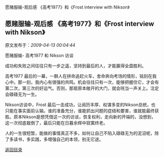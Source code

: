 愿赌服输-观后感 《高考1977》和《Frost interview with Nikson》
## 愿赌服输-观后感 《高考1977》和《Frost interview with Nikson》

 原文发布于：*2009-04-13 00:04:44*

愿赌服输- 高考1977 和 Nikson 访谈

成功和失败之间往往只有一步之遥，坚持到最后的人，才能赢得全盘胜利。

高考1977
最后的一幕，一群人在拼命追赶火车，舍命奔向考场的情形，铭刻在我心中。那一刻，我内心有很强的共鸣。机会往往只有一次，能够把握住它，才会有第二次，第三次的好运气。否则，那扇原本敞开的大门，就会咣当一声关上。注定会碌碌无为一生。

 

Nikson访谈中，Frost
最后一击成功，让阅历丰厚、权谋多变的Nikson总统，也只能在事实面前认输。谁的准备充分，谁能抓出问题的症结和要害，谁就能最终获胜。原本Nikson是想凭借这一次的访谈，恢复权利，走向新的开端的，没想到，这一次彻底栽倒了，最后只能在日暮余辉中寂寞终老。

 

人的一生很短暂，能做的事情真正不多，如何让自己不陷入碌碌无为的泥沼呢，除了多读书，多实践，多增强自己的本领，别无它途。

[返回目录](index.html)
